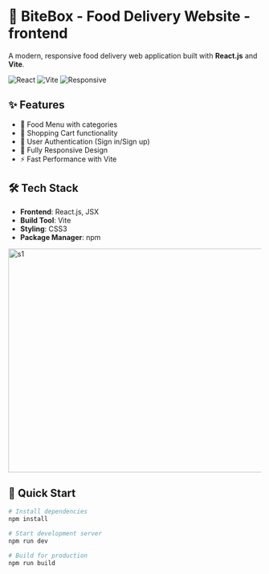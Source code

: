 # 🍕 BiteBox - Food Delivery Website - frontend

A modern, responsive food delivery web application built with **React.js** and **Vite**.

![React](https://img.shields.io/badge/React-18.2.0-blue)
![Vite](https://img.shields.io/badge/Vite-5.0.0-purple)
![Responsive](https://img.shields.io/badge/Design-Responsive-green)

## ✨ Features

- 🍔 Food Menu with categories
- 🛒 Shopping Cart functionality  
- 👤 User Authentication (Sign in/Sign up)
- 📱 Fully Responsive Design
- ⚡ Fast Performance with Vite

## 🛠️ Tech Stack

- **Frontend**: React.js, JSX
- **Build Tool**: Vite
- **Styling**: CSS3
- **Package Manager**: npm

<img width="766" height="446" alt="s1" src="https://github.com/user-attachments/assets/92415767-3dc2-4aeb-a89a-c08f58ebe2a7" />


## 🚀 Quick Start

```bash
# Install dependencies
npm install

# Start development server
npm run dev

# Build for production
npm run build
